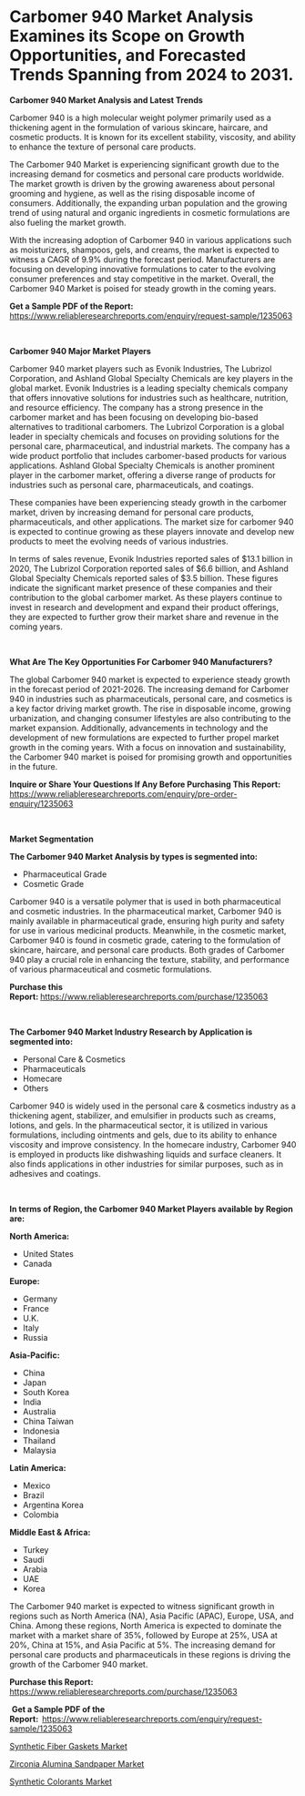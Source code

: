 <p><h1>Carbomer 940 Market Analysis Examines its Scope on Growth Opportunities, and Forecasted Trends Spanning from 2024 to 2031.</h1></p><p><strong>Carbomer 940 Market Analysis and Latest Trends</strong></p>
<p><p>Carbomer 940 is a high molecular weight polymer primarily used as a thickening agent in the formulation of various skincare, haircare, and cosmetic products. It is known for its excellent stability, viscosity, and ability to enhance the texture of personal care products.</p><p>The Carbomer 940 Market is experiencing significant growth due to the increasing demand for cosmetics and personal care products worldwide. The market growth is driven by the growing awareness about personal grooming and hygiene, as well as the rising disposable income of consumers. Additionally, the expanding urban population and the growing trend of using natural and organic ingredients in cosmetic formulations are also fueling the market growth.</p><p>With the increasing adoption of Carbomer 940 in various applications such as moisturizers, shampoos, gels, and creams, the market is expected to witness a CAGR of 9.9% during the forecast period. Manufacturers are focusing on developing innovative formulations to cater to the evolving consumer preferences and stay competitive in the market. Overall, the Carbomer 940 Market is poised for steady growth in the coming years.</p></p>
<p><strong>Get a Sample PDF of the Report:&nbsp;</strong> <a href="https://www.reliableresearchreports.com/enquiry/request-sample/1235063">https://www.reliableresearchreports.com/enquiry/request-sample/1235063</a></p>
<p>&nbsp;</p>
<p><strong>Carbomer 940 Major Market Players</strong></p>
<p><p>Carbomer 940 market players such as Evonik Industries, The Lubrizol Corporation, and Ashland Global Specialty Chemicals are key players in the global market. Evonik Industries is a leading specialty chemicals company that offers innovative solutions for industries such as healthcare, nutrition, and resource efficiency. The company has a strong presence in the carbomer market and has been focusing on developing bio-based alternatives to traditional carbomers. The Lubrizol Corporation is a global leader in specialty chemicals and focuses on providing solutions for the personal care, pharmaceutical, and industrial markets. The company has a wide product portfolio that includes carbomer-based products for various applications. Ashland Global Specialty Chemicals is another prominent player in the carbomer market, offering a diverse range of products for industries such as personal care, pharmaceuticals, and coatings.</p><p>These companies have been experiencing steady growth in the carbomer market, driven by increasing demand for personal care products, pharmaceuticals, and other applications. The market size for carbomer 940 is expected to continue growing as these players innovate and develop new products to meet the evolving needs of various industries.</p><p>In terms of sales revenue, Evonik Industries reported sales of $13.1 billion in 2020, The Lubrizol Corporation reported sales of $6.6 billion, and Ashland Global Specialty Chemicals reported sales of $3.5 billion. These figures indicate the significant market presence of these companies and their contribution to the global carbomer market. As these players continue to invest in research and development and expand their product offerings, they are expected to further grow their market share and revenue in the coming years.</p></p>
<p>&nbsp;</p>
<p><strong>What Are The Key Opportunities For Carbomer 940 Manufacturers?</strong></p>
<p><p>The global Carbomer 940 market is expected to experience steady growth in the forecast period of 2021-2026. The increasing demand for Carbomer 940 in industries such as pharmaceuticals, personal care, and cosmetics is a key factor driving market growth. The rise in disposable income, growing urbanization, and changing consumer lifestyles are also contributing to the market expansion. Additionally, advancements in technology and the development of new formulations are expected to further propel market growth in the coming years. With a focus on innovation and sustainability, the Carbomer 940 market is poised for promising growth and opportunities in the future.</p></p>
<p><strong>Inquire or Share Your Questions If Any Before Purchasing This Report:</strong> <a href="https://www.reliableresearchreports.com/enquiry/pre-order-enquiry/1235063">https://www.reliableresearchreports.com/enquiry/pre-order-enquiry/1235063</a></p>
<p>&nbsp;</p>
<p><strong>Market Segmentation</strong></p>
<p><strong>The Carbomer 940 Market Analysis by types is segmented into:</strong></p>
<p><ul><li>Pharmaceutical Grade</li><li>Cosmetic Grade</li></ul></p>
<p><p>Carbomer 940 is a versatile polymer that is used in both pharmaceutical and cosmetic industries. In the pharmaceutical market, Carbomer 940 is mainly available in pharmaceutical grade, ensuring high purity and safety for use in various medicinal products. Meanwhile, in the cosmetic market, Carbomer 940 is found in cosmetic grade, catering to the formulation of skincare, haircare, and personal care products. Both grades of Carbomer 940 play a crucial role in enhancing the texture, stability, and performance of various pharmaceutical and cosmetic formulations.</p></p>
<p><strong>Purchase this Report:&nbsp;</strong><a href="https://www.reliableresearchreports.com/purchase/1235063">https://www.reliableresearchreports.com/purchase/1235063</a></p>
<p>&nbsp;</p>
<p><strong>The Carbomer 940 Market Industry Research by Application is segmented into:</strong></p>
<p><ul><li>Personal Care & Cosmetics</li><li>Pharmaceuticals</li><li>Homecare</li><li>Others</li></ul></p>
<p><p>Carbomer 940 is widely used in the personal care & cosmetics industry as a thickening agent, stabilizer, and emulsifier in products such as creams, lotions, and gels. In the pharmaceutical sector, it is utilized in various formulations, including ointments and gels, due to its ability to enhance viscosity and improve consistency. In the homecare industry, Carbomer 940 is employed in products like dishwashing liquids and surface cleaners. It also finds applications in other industries for similar purposes, such as in adhesives and coatings.</p></p>
<p>&nbsp;</p>
<p><strong>In terms of Region, the Carbomer 940 Market Players available by Region are:</strong></p>
<p>
    <p> <strong> North America: </strong>
        <ul>
            <li>United States</li>
            <li>Canada</li>
        </ul>
        </p> 
    <p> <strong> Europe: </strong>
        <ul>
            <li>Germany</li>
            <li>France</li>
            <li>U.K.</li>
            <li>Italy</li>
            <li>Russia</li>
        </ul>
        </p> 
    <p> <strong> Asia-Pacific: </strong>
        <ul>
            <li>China</li>
            <li>Japan</li>
            <li>South Korea</li>
            <li>India</li>
            <li>Australia</li>
            <li>China Taiwan</li>
            <li>Indonesia</li>
            <li>Thailand</li>
            <li>Malaysia</li>
        </ul>
        </p> 
    <p> <strong> Latin America: </strong>
        <ul>
            <li>Mexico</li>
            <li>Brazil</li>
            <li>Argentina Korea</li>
            <li>Colombia</li>
        </ul>
        </p> 
    <p> <strong> Middle East & Africa: </strong>
        <ul>
            <li>Turkey</li>
            <li>Saudi</li>
            <li>Arabia</li>
            <li>UAE</li>
            <li>Korea</li>
        </ul>
    </p>
    </p>
<p><p>The Carbomer 940 market is expected to witness significant growth in regions such as North America (NA), Asia Pacific (APAC), Europe, USA, and China. Among these regions, North America is expected to dominate the market with a market share of 35%, followed by Europe at 25%, USA at 20%, China at 15%, and Asia Pacific at 5%. The increasing demand for personal care products and pharmaceuticals in these regions is driving the growth of the Carbomer 940 market.</p></p>
<p><strong>Purchase this Report: </strong><a href="https://www.reliableresearchreports.com/purchase/1235063">https://www.reliableresearchreports.com/purchase/1235063</a></p>
<p>&nbsp;<strong>Get a Sample PDF of the Report:&nbsp;&nbsp;</strong><a href="https://www.reliableresearchreports.com/enquiry/request-sample/1235063">https://www.reliableresearchreports.com/enquiry/request-sample/1235063</a></p>
<p><strong></strong></p>
<p><p><a href="https://github.com/changoleonlaverguenzanoexiste/Market-Research-Report-List-2/blob/main/synthetic-fiber-gaskets-market.md">Synthetic Fiber Gaskets Market</a></p><p><a href="https://github.com/danielneavesallisons03mba/Market-Research-Report-List-1/blob/main/zirconia-alumina-sandpaper-market.md">Zirconia Alumina Sandpaper Market</a></p><p><a href="https://github.com/dimitrishawkinswaynenp91rgz/Market-Research-Report-List-1/blob/main/synthetic-colorants-market.md">Synthetic Colorants Market</a></p></p>